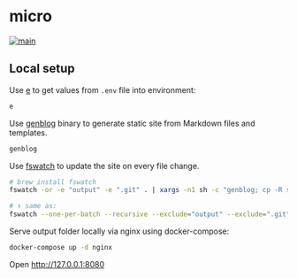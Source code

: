 # micro

[![main](https://github.com/chuhlomin/micro/actions/workflows/main.yml/badge.svg?branch=main)](https://github.com/chuhlomin/micro/actions/workflows/main.yml)

## Local setup

Use [e](https://github.com/chuhlomin/e) to get values from `.env` file into
environment:

```bash
e
```

Use [genblog](https://github.com/chuhlomin/genblog) binary to generate static
site from Markdown files and templates.

```bash
genblog
```

Use [fswatch](https://github.com/emcrisostomo/fswatch) to update the site on every file change.

```bash
# brew install fswatch
fswatch -or -e "output" -e ".git" . | xargs -n1 sh -c "genblog; cp -R static/ output/"

# ⬆️ same as:
fswatch --one-per-batch --recursive --exclude="output" --exclude=".git" . | xargs -n1 sh -c "genblog; cp -R static/ output/"
```

Serve output folder locally via nginx using docker-compose:

```bash
docker-compose up -d nginx
```

Open http://127.0.0.1:8080
